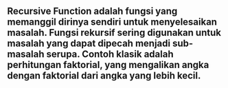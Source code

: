 ## Recursive Function adalah fungsi yang memanggil dirinya sendiri untuk menyelesaikan masalah. Fungsi rekursif sering digunakan untuk masalah yang dapat dipecah menjadi sub-masalah serupa. Contoh klasik adalah perhitungan faktorial, yang mengalikan angka dengan faktorial dari angka yang lebih kecil.

